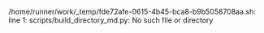 /home/runner/work/_temp/fde72afe-0615-4b45-bca8-b9b5058708aa.sh: line 1: scripts/build_directory_md.py: No such file or directory
